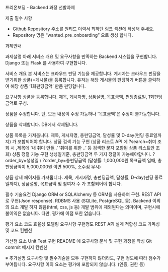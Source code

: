 프리온보딩 - Backend 과정 선발과제

제출 필수 사항

- Github Repository 주소를 원티드 이력서 최하단 링크 섹션에 작성해 주세요.
- Repository 명은 “wanted_pre_onboarding” 으로 생성 합니다.

과제안내

  과제설명
아래 서비스 개요 및 요구사항을 만족하는 Backend 시스템을 구현합니다.
Django 또는 Flask 를 사용하여 구현합니다.

  서비스 개요
본 서비스는 크라우드 펀딩 기능을 제공합니다. 게시자는 크라우드 펀딩을 받기위한 상품(=게시물)을 등록합니다.
유저는 해당 게시물의 펀딩하기 버튼을 클릭하여 해당 상품 ‘1회펀딩금액’ 만큼 펀딩합니다.

  요구사항
상품을 등록합니다.
제목, 게시자명, 상품설명, 목표금액, 펀딩종료일, 1회펀딩금액로 구성.

상품을 수정합니다.
단, 모든 내용이 수정 가능하나 '목표금액'은 수정이 불가능합니다.

상품을 삭제합니다.
DB에서 삭제됩니다.

상품 목록을 가져옵니다.
제목, 게시자명, 총펀딩금액, 달성률 및 D-day(펀딩 종료일까지) 가 포함되어야 합니다.
상품 검색 기능 구현
(상품 리스트 API 에 ?search=취미 조회 시 ,제목에  ‘내 취미 만들..’  ‘취미를 위한 ..’ 등 검색한 문자 포함된 상품 리스트만 조회)
상품 정렬 기능 구현
생성일기준, 총펀딩금액 두 가지 정렬이 가능해야합니다. 
 ?order_by=생성일 / ?order_by=총펀딩금액
(달성률: 1,000,000원 목표금액 일때,  총 펀딩금액이 5,000,000원 이면 500%, 소수점 무시)

상품 상세 페이지를 가져옵니다.
제목, 게시자명, 총펀딩금액, 달성률, D-day(펀딩 종료일까지), 상품설명, 목표금액  및 참여자 수 가 포함되어야 합니다.

  필수 기술요건
Django ORM or SQLAlchemy 등 ORM을 사용하여 구현.
REST API 로 구현(Json response).
RDBMS 사용 (SQLite, PostgreSQL 등).
Backend 이외의 요소 개발 하지 않음(html, css, js 등)
개발 범위에 제외된다는 의미이며, 구현시에 불이익은 없습니다. 다만, 평가에 이점 또한 없습니다.

  평가 요소
코드 효율성
모델링
요구사항 구현정도
REST API 설계 적합성
코드 가독성 및 코드 컨벤션

  가산점 요소
Unit Test 구현
README 에 요구사항 분석 및 구현 과정을 작성
Git commit 메시지 컨벤션



  ※ 추가설명
요구사항 및 필수기술을 모두 구현하지 않더라도, 구현 정도에 따라 점수가 부여됩니다.
요구사항 이외 요소는 평가에 포함되지 않습니다. (인증, 권한 등)
